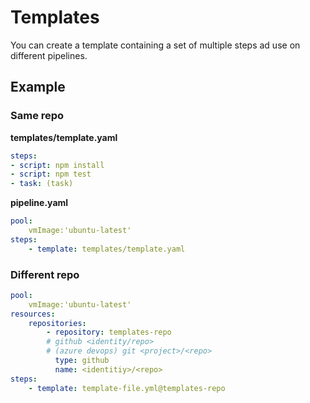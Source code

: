 # Templates
You can create a template containing a set of multiple steps ad use on different pipelines.

## Example
### Same repo
**templates/template.yaml**
```yaml
steps:
- script: npm install
- script: npm test
- task: (task)
```
**pipeline.yaml**
```yaml
pool:
    vmImage:'ubuntu-latest'
steps:
    - template: templates/template.yaml
```
### Different repo
```yaml
pool:
    vmImage:'ubuntu-latest'
resources:
    repositories:
        - repository: templates-repo
        # github <identity/repo>
        # (azure devops) git <project>/<repo>
          type: github 
          name: <identitiy>/<repo>
steps:
    - template: template-file.yml@templates-repo
```